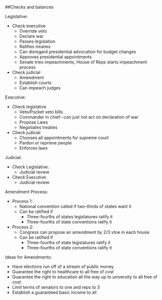 ##Checks and balances

Legislative:
  - Check executive
    * Override veto
    * Declare war
    * Passes legislation
    * Ratifies treaties
    * Can disregard presidential advocation for budget changes
    * Approves presidential appointments
    * Senate tries impeachments, House of Reps starts impeachment process
  - Check judicial
    * Amendment
    * Establish courts
    * Can impeach judges

Executive:
  - Check legislative
    * Veto/Pocket veto bills
    * Commander in chief--can just not act on declaration of war
    * Propose Laws
    * Negotiates treaties
  - Check judicial
    * Chooses all appointments for supreme court
    * Pardon or reprieve people
    * Enforces laws

Judicial:
  - Check Legislative:
    * Judicial review
  - Check Executive:
    * Judicial review


Amendment Process:
  - Process 1:
    * National convention called if two-thirds of states want it
    * Can be ratified if
      + Three-fourths of states legislatures ratify it
      + Three-fourths of state conventions ratify it
  - Process 2:
    * Congress can propose an amendment by 2/3 vtoe in each house
    * Can be ratified if
      + Three-fourths of state legislatures ratify it
      + Three-fourths of state conventions ratify it

Ideas for Amendments:
  - Have elections run off of a stream of public money
  - Guarantee the right to healthcare to all free of cost
  - Guarantee the right to education all the way up to university to all free of cost
  - Limit terms of senators to one and reps to 3
  - Establish a guaranteed basic income to all
